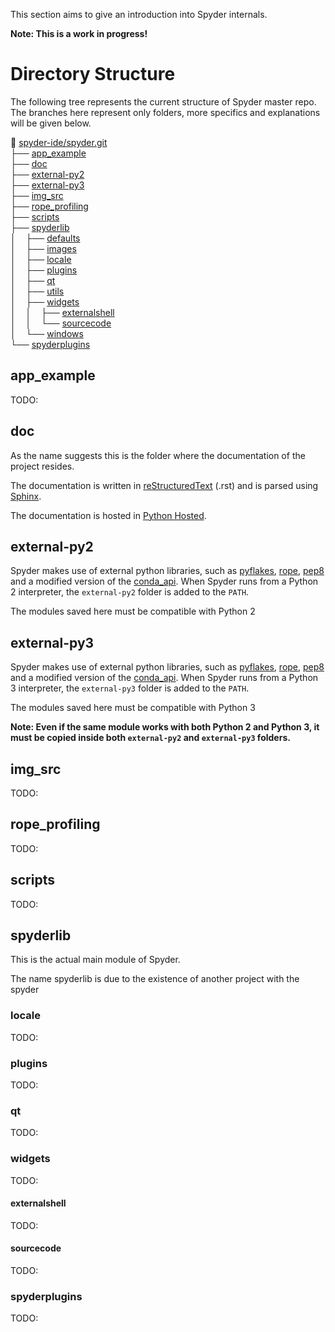 This section aims to give an introduction into Spyder internals.

**Note: This is a work in progress!**

# Directory Structure

The following tree represents the current structure of Spyder master repo. The branches here represent only folders, more specifics and explanations will be given below.


:open_file_folder: [spyder-ide/spyder.git](https://github.com/spyder-ide/spyder)       <br>
├── [app_example](#app_example)                                                        <br>
├── [doc](#doc)                                                                        <br>
├── [external-py2](#external-py2)                                                      <br>
├── [external-py3](external-py3)                                                       <br>
├── [img_src](#img_src)                                                                <br>
├── [rope_profiling](#rope_profiling)                                                  <br>
├── [scripts](#scripts)                                                                <br>
├── [spyderlib](#spyderlib)                                                            <br>
│&nbsp;&nbsp;&nbsp;&nbsp;├── [defaults](#defaults)                                     <br>
│&nbsp;&nbsp;&nbsp;&nbsp;├── [images](#images)                                         <br>
│&nbsp;&nbsp;&nbsp;&nbsp;├── [locale](#locale)                                         <br>
│&nbsp;&nbsp;&nbsp;&nbsp;├── [plugins](#plugins)                                       <br>
│&nbsp;&nbsp;&nbsp;&nbsp;├── [qt](#qt)                                                 <br>
│&nbsp;&nbsp;&nbsp;&nbsp;├── [utils](#utils)                                           <br>
│&nbsp;&nbsp;&nbsp;&nbsp;├── [widgets](#widgets)                                       <br>
│&nbsp;&nbsp;&nbsp;&nbsp;│&nbsp;&nbsp;&nbsp;&nbsp;├── [externalshell](#externalshell)  <br>
│&nbsp;&nbsp;&nbsp;&nbsp;│&nbsp;&nbsp;&nbsp;&nbsp;└── [sourcecode](#sourcecode)        <br>
│&nbsp;&nbsp;&nbsp;&nbsp;└── [windows](#windows)                                       <br>
└── [spyderplugins](#spyderplugins)<br>

## app_example
TODO:

## doc
As the name suggests this is the folder where the documentation of the project resides. 

The documentation is written in [reStructuredText](http://docutils.sourceforge.net/rst.html) (.rst) and is parsed using [Sphinx](http://sphinx-doc.org/).

The documentation is hosted in [Python Hosted](https://pythonhosted.org/spyder/).

## external-py2
Spyder makes use of external python libraries, such as [pyflakes](https://github.com/pyflakes/pyflakes/), [rope](http://rope.sourceforge.net/), [pep8](https://github.com/jcrocholl/pep8) and a modified version of the [conda_api](https://github.com/conda/conda-api). When Spyder runs from a Python 2 interpreter, the `external-py2` folder is added to the `PATH`. 

The modules saved here must be compatible with Python 2

## external-py3
Spyder makes use of external python libraries, such as [pyflakes](https://github.com/pyflakes/pyflakes/), [rope](http://rope.sourceforge.net/), [pep8](https://github.com/jcrocholl/pep8) and a modified version of the [conda_api](https://github.com/conda/conda-api). When Spyder runs from a Python 3 interpreter, the `external-py3` folder is added to the `PATH`. 

The modules saved here must be compatible with Python 3

**Note: Even if the same module works with both Python 2 and Python 3, it must be copied inside both `external-py2` and `external-py3` folders.**
## img_src
TODO:

## rope_profiling
TODO:

## scripts
TODO:

## spyderlib
This is the actual main module of Spyder.

The name spyderlib is due to the existence of another project with the spyder 

### locale 
TODO: 

### plugins
TODO:

### qt
TODO:

### widgets
TODO:

#### externalshell
TODO:

#### sourcecode
TODO:

### spyderplugins
TODO:
